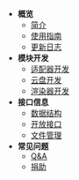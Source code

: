 - **概览**
   -  [简介](README.md)
   -  [使用指南](index-usage.md)
   -  [更新日志](changelog.md)
- **模块开发**
   - [适配器开发](dev-adapter.md)
   - [云盘开发](dev-drive.md)
   - [渲染器开发](dev-render.md)
- **接口信息**
   - [数据结构](data-struct.md)
   - [开放接口](api-public.md)
   - [文件管理](api-file.md)
- **常见问题**
   - [Q&A](question.md)
   - [捐助](donate.md)

